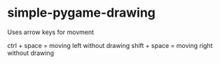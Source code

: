 # simple-pygame-drawing

Uses arrow keys for movment 

ctrl + space = moving left without drawing
shift + space = moving right without drawing

